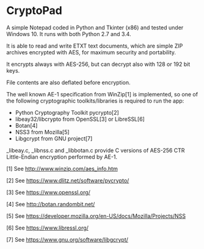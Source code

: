 CryptoPad
=========

A simple Notepad coded in Python and Tkinter (x86) and tested under Windows 10. It runs with both Python 2.7 and 3.4.


It is able to read and write ETXT text documents, which are simple ZIP archives encrypted with AES, for maximum security and portability.

It encrypts always with AES-256, but can decrypt also with 128 or 192 bit keys.

File contents are also deflated before encryption.


The well known AE-1 specification from WinZip[1] is implemented, so one of the following cryptographic toolkits/libraries is required to run the app:

- Python Cryptography Toolkit pycrypto[2]
- libeay32/libcrypto from OpenSSL[3] or LibreSSL[6]
- Botan[4]
- NSS3 from Mozilla[5]
- Libgcrypt from GNU project[7]

_libeay.c, _libnss.c and _libbotan.c provide C versions of AES-256 CTR Little-Endian encryption performed by AE-1.
 


[1] See http://www.winzip.com/aes_info.htm

[2] See https://www.dlitz.net/software/pycrypto/

[3] See https://www.openssl.org/

[4] See http://botan.randombit.net/

[5] See https://developer.mozilla.org/en-US/docs/Mozilla/Projects/NSS

[6] See https://www.libressl.org/

[7] See https://www.gnu.org/software/libgcrypt/

